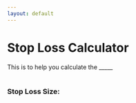```yaml
---
layout: default
---
```


# Stop Loss Calculator

This is to help you calculate the _____

<table id="mainTable">
</table>

### Stop Loss Size:
<p id="output"></p>

<script>

  let inputs = document.querySelectorAll(".query")

  let output = document.getElementById("output")

  // Mobile or Desktop screen?
  let desktopScreen = window.innerWidth > 768;
  drawTable();

// Expiry for cookies: 30 days
  let d = new Date();
  d.setTime(d.getTime() + 1000*60*60*24*30);
  console.log("Expiry time in UTC: " + d.toUTCString());
  let suffix = "\; expires=" + d.toUTCString() + "\; path=/";

// Load cookies and fill up text boxes
  let cooks = readCookie();
  if (cooks != null) 
  {
  cooks.forEach(function(cook)
  {
    let key = cook.substring(0, cook.indexOf('='));
    let val = cook.substring(cook.indexOf('=') + 1);

    console.log("Key: " + key);

    document.getElementById(key).value = val;
  });
  }

  // Set focus to the first unfilled text box
  Array.from(inputs).some(function(input) {
    if(!input.value)
    {
      input.focus();
      return true;
    }
  });


  // LOG: Starting cookie
  console.log("Starting cookie: " + document.cookie);


  // Update anytime the textboxes are updated
  inputs.forEach(function(input) {
    input.addEventListener('input', function() {

      // Do the math
      let accBal = parseInt(document.getElementById("accBal").value);
      let riskPercentage = parseInt(document.getElementById("riskPercentage").value);
      let stopLoss = parseInt(document.getElementById("stopLoss").value);

      if(accBal>0 && riskPercentage>0 && stopLoss>0)
      {
        output.textContent = riskPercentage * accBal / (stopLoss * 1000);
      } else
      {
        output.textContent = '';
      }
    })
  });



  // Save to cookies before unloading
  window.addEventListener('beforeunload', function(){
    writeCookie("accBal", document.getElementById("accBal").value);
    writeCookie("riskPercentage", document.getElementById("riskPercentage").value);
    console.log("Final cookie: " + document.cookie);
  });

  window.addEventListener('resize', function() {
    if((desktopScreen && window.innerWidth <= 768) || (!desktopScreen && window.innerWidth > 768)) {
      desktopScreen = window.innerWidth > 768;
      drawTable();
    }
  });


    
  // Window resize
  function drawTable(){
    if (window.innerWidth <= 768){
      mainTable.innerHTML = `
      <tr>
        <th>Account Balance</th>
      </tr>
      <tr>
        <td>
          <input type="number" id="accBal" name="accBal" placeHolder="Add Acount Balance">
        </td>
      </tr>
      <tr>
        <th>Risk Percentage</th>
      </tr>
      <tr>
        <td>
          <input type="text" id="riskPercentage" name="riskPercentage" placeHolder="Add Risk Percentage">
        </td>
      </tr>
      <tr>
        <th>Stop Loss</th>
      </tr>
      <tr>
        <td>
          <input type="number" id="stopLoss" name="stopLoss" placeHolder="Add Stop Loss">
        </td>
      </tr>`



    } else {
      mainTable.innerHTML = `
  <tr>
    <th>Account Balance</th>
    <th>Risk Percentage</th>
    <th>Stop Loss</th>
  </tr>
  <tr>
    <td>
      <input class="query" type="number" id="accBal" name="accBal" placeholder="Enter Account Balance" min="0">
    </td>
    <td>
      <input class="query" type="number" id="riskPercentage" name="riskPercentage" placeholder="Enter Risk Percentage" min="0">
    </td>
    <td>
      <input class="query" type="number" id="stopLoss" name="stopLoss" placeholder="Enter Stop Loss" min="0">
    </td>
  </tr>`
    }
  }

  // Add a value to the cookie
  function writeCookie(key, value){

    document.cookie = key + "=" + value + suffix;
  }

  // Read a value from the cookie
  function readCookie(){

    let decookie = decodeURIComponent(document.cookie);
    value = decookie.split('\; ');

    return value[0] == "" ? null : value;
  }

</script>
